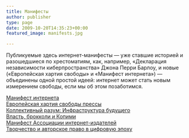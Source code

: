 ```yaml
---
title: Манифесты
author: publisher
type: page
date: 2009-10-20T14:35:23+00:00
featured_image: manifests.jpg

---
```

Публикуемые здесь интернет-манифесты — уже ставшие историей и разошедшиеся по хрестоматиям, как, например, «Декларация независимости киберпространства» Джона Перри Барлоу, и новые («Европейская хартия свободы» и «Манифест интернета») — объединены одной простой идеей: интернет может стать новым измерением свободы, если мы об этом позаботимся.

[Манифест интернета][1]  
[Европейская хартия свободы прессы][2]  
[Коллективный разум: Инфраструктура будущего][3]  
[Власть, брокколи и Копими][4]  
[Манифест Ассоциации интернет-издателей][5]\
[Творчество и авторское право в цифровую эпоху][6]

 [1]: mi
 [2]: ehsp
 [3]: cr
 [4]: kopimi
 [5]: wp-manifest
 [6]: green